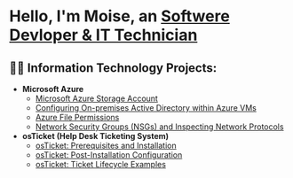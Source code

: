 <h1>Hello, I'm Moise, an <a href="https://linkedin.com/in/moise-cheristin-61b339191/">Softwere Devloper & IT Technician</a></h1>

<h2>👨‍💻 Information Technology Projects:</h2>

- <b>Microsoft Azure</b>
  - [Microsoft Azure Storage Account](https://github.com/moise2001/Azure-Storage-Account-Setup)
  - [Configuring On-premises Active Directory within Azure VMs](https://github.com/moise2001/Azure-Config-AD)
  - [Azure File Permissions](https://github.com/moise2001/-Azure-File-Permissions)
  - [Network Security Groups (NSGs) and Inspecting Network Protocols](https://github.com/moise2001/azure-network-protocols)
- <b>osTicket (Help Desk Ticketing System)</b>
  - [osTicket: Prerequisites and Installation](https://github.com/moise2001/OsTicket-Prereqs)
  - [osTicket: Post-Installation Configuration](https://github.com/moise2001/Post-Install-Configuration)
  - [osTicket: Ticket Lifecycle Examples](https://github.com/moise2001/Ticket-Lifecycle)
